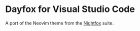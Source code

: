 # Dayfox for Visual Studio Code

A port of the Neovim theme from the [Nightfox](https://github.com/EdenEast/nightfox.nvim) suite.
